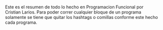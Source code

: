 Este es el resumen de todo lo hecho en Programacion Funcional por Cristian Larios. Para poder correr cualquier bloque de un programa solamente se tiene que quitar los hashtags o comillas conforme este hecho cada programa.
